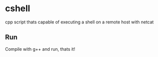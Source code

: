 # cshell
cpp script thats capable of executing a shell on a remote host with netcat
## Run
Compile with g++ and run, thats it!
